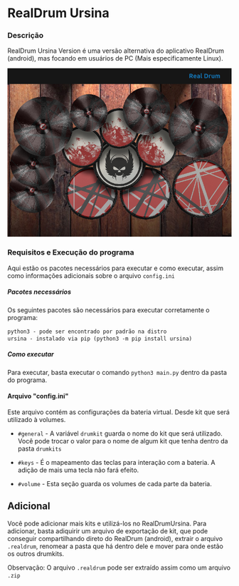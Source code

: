 # RealDrum Ursina

### Descrição

RealDrum Ursina Version é uma versão alternativa do aplicativo RealDrum (android), mas focando em usuários de PC (Mais especificamente Linux).

![](demo_img.png)

### Requisitos e Execução do programa
Aqui estão os pacotes necessários para executar e como executar, assim como informações adicionais sobre o arquivo `config.ini`

##### Pacotes necessários
Os seguintes pacotes são necessários para executar corretamente o programa:

```
python3 - pode ser encontrado por padrão na distro
ursina - instalado via pip (python3 -m pip install ursina)
```

##### Como executar
Para executar, basta executar o comando `python3 main.py` dentro da pasta do programa.

#### Arquivo "config.ini"
Este arquivo contém as configurações da bateria virtual. Desde kit que será utilizado à volumes.

- `#general` - A variável `drumkit` guarda o nome do kit que será utilizado. Você pode trocar o valor para o nome de algum kit que tenha dentro da pasta `drumkits`

- `#keys` - É o mapeamento das teclas para interação com a bateria. A adição de mais uma tecla não fará efeito.

- `#volume` - Esta seção guarda os volumes de cada parte da bateria.

## Adicional
Você pode adicionar mais kits e utilizá-los no RealDrumUrsina.
Para adicionar, basta adiquirir um arquivo de exportação de kit, que pode conseguir compartilhando direto do RealDrum (android), extrair o arquivo `.realdrum`, renomear a pasta que há dentro dele e mover para onde estão os outros drumkits.

Observação: O arquivo `.realdrum` pode ser extraído assim como um arquivo `.zip`
